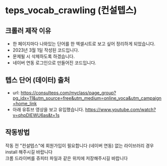 # teps_vocab_crawling (컨설텝스)
## 크롤러 제작 이유
- 한 페이지마다 나와있는 단어를 한 엑셀시트로 보고 싶어 정리하게 되었습니다.
- 2023년 3월 1일 작성된 코드입니다.
- 문제될 시 삭제하도록 하겠습니다.
- 네이버 연동 로그인으로 만들어진 코드입니다.

## 텝스 단어 (데이터) 출처
- url: https://consulteps.com/myclass/page_group?pg_idx=11&utm_source=free&utm_medium=online_voca&utm_campaign=home_link
- 아래 유튜브 영상을 보고 유입했습니다.
https://www.youtube.com/watch?v=qhpDlEWU6as&t=1s

## 작동방법
작동 전 "컨설텝스"에 회원가입이 필요합니다 (네이버 연동)
없는 라이브러리 경우 install 해주시길 바랍니다  
크롬 드라이버를 쥬피터 파일과 같은 위치에 저장해주시길 바랍니다
